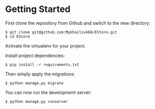 <h1>Getting Started</h1>

First clone the repository from Github and switch to the new directory:

```
$ git clone git@github.com:Mykhailiuk66/EStore.git
$ cd EStore
```

Activate the virtualenv for your project.

Install project dependencies:

```
$ pip install -r requirements.txt
```

Then simply apply the migrations:

```
$ python manage.py migrate
```

You can now run the development server:

```
$ python manage.py runserver
```
